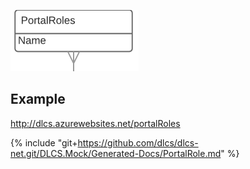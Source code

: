 ![](./portalrole.png)

## Example

http://dlcs.azurewebsites.net/portalRoles

{% include "git+https://github.com/dlcs/dlcs-net.git/DLCS.Mock/Generated-Docs/PortalRole.md" %}
